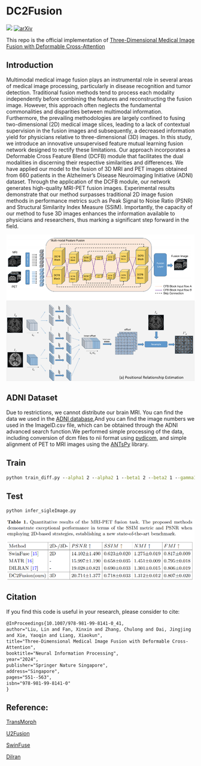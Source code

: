 # DC2Fusion

<a href="https://opensource.org/licenses/MIT"><img src="https://img.shields.io/badge/License-MIT-yellow.svg"></a> [![arXiv](https://img.shields.io/badge/arXiv-2310.06291-red)](https://arxiv.org/abs/2310.06291)

This repo is the official implementation of [Three-Dimensional Medical Image Fusion with Deformable Cross-Attention](https://link.springer.com/chapter/10.1007/978-981-99-8141-0_41)

## Introduction
Multimodal medical image fusion plays an instrumental role
in several areas of medical image processing, particularly in disease recognition and tumor detection. Traditional fusion methods tend to process
each modality independently before combining the features and reconstructing the fusion image. However, this approach often neglects the
fundamental commonalities and disparities between multimodal information. Furthermore, the prevailing methodologies are largely confined
to fusing two-dimensional (2D) medical image slices, leading to a lack
of contextual supervision in the fusion images and subsequently, a
decreased information yield for physicians relative to three-dimensional
(3D) images. In this study, we introduce an innovative unsupervised feature mutual learning fusion network designed to rectify these limitations.
Our approach incorporates a Deformable Cross Feature Blend (DCFB)
module that facilitates the dual modalities in discerning their respective
similarities and differences. We have applied our model to the fusion of
3D MRI and PET images obtained from 660 patients in the Alzheimer’s
Disease Neuroimaging Initiative (ADNI) dataset. Through the application of the DCFB module, our network generates high-quality MRI-PET
fusion images. Experimental results demonstrate that our method surpasses traditional 2D image fusion methods in performance metrics such
as Peak Signal to Noise Ratio (PSNR) and Structural Similarity Index
Measure (SSIM). Importantly, the capacity of our method to fuse 3D
images enhances the information available to physicians and researchers,
thus marking a significant step forward in the field. 


![network](imgs\network.png)
![network](imgs\Position_Relationship.png)


## ADNI Dataset
Due to restrictions, we cannot distribute our brain MRI. You can find the data we used in the 
[ADNI database](https://adni.loni.usc.edu/data-samples/access-data/),And you can find the image numbers we used in the ImageID.csv file, which can be obtained through the ADNI advanced search function.We performed simple processing of the data, including conversion of dcm files to nii format using [pydicom](https://github.com/pydicom/pydicom), and simple alignment of PET to MRI images using the [ANTsPy](https://github.com/ANTsX/ANTsPy) library.

## Train

```cmd
python train_diff.py --alpha1 2 --alpha2 1 --beta1 2 --beta2 1 --gamma1 2 --gamma2 1 --gpus 0 
```
## Test

```cmd
python infer_sigleImage.py
```
![network](imgs\result.png)

## Citation
If you find this code is useful in your research, please consider to cite:

```
@InProceedings{10.1007/978-981-99-8141-0_41,
author="Liu, Lin and Fan, Xinxin and Zhang, Chulong and Dai, Jingjing and Xie, Yaoqin and Liang, Xiaokun",
title="Three-Dimensional Medical Image Fusion with Deformable Cross-Attention",
booktitle="Neural Information Processing",
year="2024",
publisher="Springer Nature Singapore",
address="Singapore",
pages="551--563",
isbn="978-981-99-8141-0"
}

```

## Reference:

[TransMorph](https://github.com/junyuchen245/TransMorph_Transformer_for_Medical_Image_Registration/tree/main
)

[U2Fusion](https://github.com/hanna-xu/U2Fusion)

[SwinFuse](https://github.com/Zhishe-Wang/SwinFuse)

[Dilran](https://github.com/simonZhou86/dilran)

